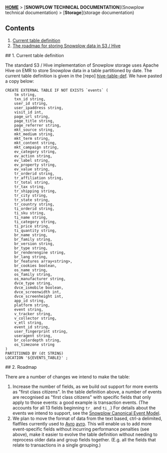 [**HOME**](Home) > [**SNOWPLOW TECHNICAL DOCUMENTATION**](Snowplow technical documentation) > [**Storage**](storage documentation)

## Contents

1. [Current table definition](#table-def)
2. [The roadmap for storing Snowplow data in S3 / Hive](#roadmap)

<a name="table-def" />
## 1. Current table definition

The standard S3 / Hive implementation of Snowplow storage uses Apache Hive on EMR to store Snowplow data in a table partitioned by date. The current table definition is given in the [repo] [hive-table-def]. We have pasted a copy below:

	CREATE EXTERNAL TABLE IF NOT EXISTS `events` (
		tm string,
		txn_id string,
		user_id string,
		user_ipaddress string,
		visit_id int,
		page_url string,
		page_title string,
		page_referrer string,
		mkt_source string,
		mkt_medium string,
		mkt_term string,
		mkt_content string,
		mkt_campaign string,
		ev_category string,
		ev_action string,
		ev_label string,
		ev_property string,
		ev_value string,
		tr_orderid string,
		tr_affiliation string,
		tr_total string,
		tr_tax string,
		tr_shipping string,
		tr_city string,
		tr_state string,
		tr_country string,
		ti_orderid string,
		ti_sku string,
		ti_name string,
		ti_category string,
		ti_price string,
		ti_quantity string,
		br_name string,
		br_family string,
		br_version string,
		br_type string,
		br_renderengine string,
		br_lang string,
		br_features array<string>,
		br_cookies boolean,
		os_name string,
		os_family string,
		os_manufacturer string,
		dvce_type string,
		dvce_ismobile boolean,
		dvce_screenwidth int,
		dvce_screenheight int,
		app_id string,
		platform string,
		event string,
		v_tracker string,
		v_collector string,
		v_etl string,
		event_id string,
		user_fingerprint string,
		useragent string,
		br_colordepth string,
		os_timezone string
	)
	PARTITIONED BY (dt STRING)
	LOCATION '${EVENTS_TABLE}' ;

<a name="roadmap" />
## 2. Roadmap 

There are a number of changes we intend to make the table:

1. Increase the number of fields, as we build out support for more events as "first class citizens". In the table definition above, a number of events are recognised as "first class citizens" with specific fields that only apply to those events: a good example is transaction events. (The accounts for all 13 fields beginning `tr_` and `ti_`.) For details about the events we intend to support, see the [Snowplow Canonical Event Model](canonical-event-model).
2. We plan to move the format of data from the text based, ctrl-a delimited, flatfiles currently used to [Avro] [avro]. This will enable us to add more event-specific fields without incurring performance penalties (see above), make it easier to evolve the table definition without needing to reprocess older data and group fields together. (E.g. all the fields that relate to transactions in a single grouping.)


[hive-table-def]: https://github.com/snowplow/snowplow/blob/master/4-storage/hive-storage/hive-format-table-def.q
[avro]: http://avro.apache.org/